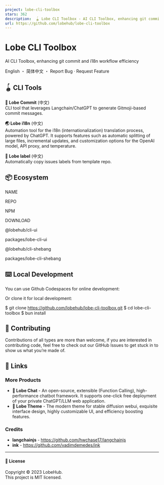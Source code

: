 ```yaml
---
project: lobe-cli-toolbox
stars: 362
description:  🪀 Lobe CLI Toolbox - AI CLI Toolbox, enhancing git commit and i18n workflow efficiency
url: https://github.com/lobehub/lobe-cli-toolbox
---
```


Lobe CLI Toolbox
================

AI CLI Toolbox, enhancing git commit and i18n workflow efficiency

English ・ 简体中文 ・ Report Bug · Request Feature

  

  

🪀 CLI Tools
------------

**💌 Lobe Commit** (中文)  
CLI tool that leverages Langchain/ChatGPT to generate Gitmoji-based commit messages.  
  

**🌏 Lobe i18n** (中文)  
Automation tool for the i18n (internationalization) translation process, powered by ChatGPT. It supports features such as automatic splitting of large files, incremental updates, and customization options for the OpenAI model, API proxy, and temperature.  
  

**🔖 Lobe label** (中文)  
Automatically copy issues labels from template repo.  
  

📦 Ecosystem
------------

NAME

REPO

NPM

DOWNLOAD

@lobehub/cli-ui

packages/lobe-cli-ui

@lobehub/cli-shebang

packages/lobe-cli-shebang

⌨️ Local Development
--------------------

You can use Github Codespaces for online development:

Or clone it for local development:

$ git clone https://github.com/lobehub/lobe-cli-toolbox.git
$ cd lobe-cli-toolbox
$ bun install

🤝 Contributing
---------------

Contributions of all types are more than welcome, if you are interested in contributing code, feel free to check out our GitHub Issues to get stuck in to show us what you’re made of.

🔗 Links
--------

### More Products

-   **🤖 Lobe Chat** - An open-source, extensible (Function Calling), high-performance chatbot framework. It supports one-click free deployment of your private ChatGPT/LLM web application.
-   **🤯 Lobe Theme** - The modern theme for stable diffusion webui, exquisite interface design, highly customizable UI, and efficiency boosting features.

### Credits

-   **langchainjs** - https://github.com/hwchase17/langchainjs
-   **ink** - https://github.com/vadimdemedes/ink

* * *

#### 📝 License

Copyright © 2023 LobeHub.  
This project is MIT licensed.
